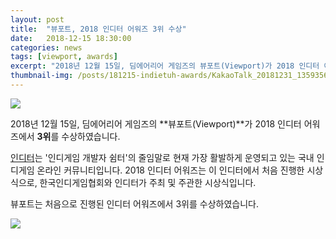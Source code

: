 ```yaml
---
layout: post
title:  "뷰포트, 2018 인디터 어워즈 3위 수상"
date:   2018-12-15 18:30:00
categories: news
tags: [viewport, awards]
excerpt: "2018년 12월 15일, 딤에어리어 게임즈의 뷰포트(Viewport)가 2018 인디터 어워즈에서 3위를 수상하였습니다."
thumbnail-img: /posts/181215-indietuh-awards/KakaoTalk_20181231_135935689.jpg
---
```


<img src="{{ site.baseurl }}/posts/181215-indietuh-awards/KakaoTalk_20181231_135935689.jpg" class="image fit on-post">

2018년 12월 15일, 딤에어리어 게임즈의 **뷰포트(Viewport)**가 2018 인디터 어워즈에서 **3위**를 수상하였습니다.

[인디터](https://cafe.naver.com/indiedev/)는 '인디게임 개발자 쉼터'의 줄임말로 현재 가장 활발하게 운영되고 있는 국내 인디게임 온라인 커뮤니티입니다.
2018 인디터 어워즈는 이 인디터에서 처음 진행한 시상식으로, 한국인디게임협회와 인디터가 주최 및 주관한 시상식입니다.

뷰포트는 처음으로 진행된 인디터 어워즈에서 3위를 수상하였습니다.

<img src="{{ site.baseurl }}/posts/181215-indietuh-awards/KakaoTalk_20181231_135937225.jpg" class="image half on-post">